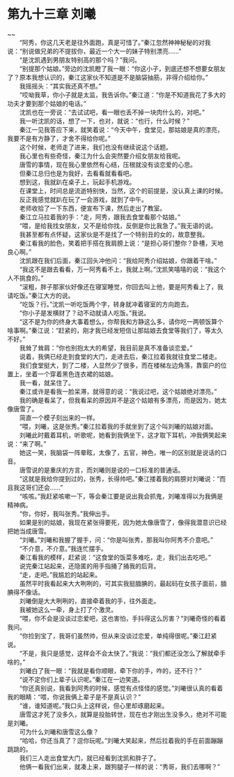 # 第九十三章 刘曦

~~
            <br>　　“阿秀，你这几天老是往外面跑，真是可惜了。”秦江忽然神神秘秘的对我说：“别说做兄弟的不提拔你，最近一个大一的妹子特别漂亮……”<br>　　“是沈凯遇到男朋友特别高的那个吗？”我问。<br>　　“别提那个姑娘。”旁边的沈凯瞪了我一眼：“你这小子，到底还想不想要女朋友了？原本我想认识的，秦江这家伙不知道是不是脑袋抽筋，非得介绍给你。”<br>　　我摇摇头：“其实我还真不想。”<br>　　“哎呦我草，你小子就是太监，我告诉你。”秦江道：“你是不知道我花了多大的功夫才要到那个姑娘的电话。”<br>　　沈凯也在一旁说：“去试试吧，看一眼也丢不掉一块肉什么的，对吧。”<br>　　我一听沈凯的话，想了一下，也对，就说：“也行，什么时候？”<br>　　秦江一见我答应下来，就笑着说：“今天中午，食堂见，那姑娘是真的漂亮，我要不是有方静了，才舍不得给你呢。”<br>　　这个时候，老师走了进来，我们也没有继续说这个话题。<br>　　我心里也有些奇怪，秦江为什么会突然要介绍女朋友给我呢。<br>　　唐雪的事情，现在我心里依然有心结，压根就没有谈恋爱的心思。<br>　　但秦江总归也是为我好，去看看就看看吧。<br>　　想到这，我就趴在桌子上，玩起手机游戏。<br>　　在课堂上，时间总是流逝特别快，当然，这个的前提是，没认真上课的时候。<br>　　反正我感觉就趴在玩了一会游戏，就到了中午。<br>　　老师收拾了一下东西，便宣布下课，然后走出了教室。<br>　　秦江立马拉着我的手：“走，阿秀，跟我去食堂看那个姑娘。”<br>　　“喂，是给我找女朋友，又不是给你找，反倒是你比我急了。”我无语的说。<br>　　我甚至都有点怀疑，这家伙是不是找了一个特别丑的女的，故意整我。<br>　　秦江看我的脸色，笑着把手搭在我肩膀上说：“是担心哥们整你？卧槽，天地良心啊。”<br>　　沈凯跟在我们后面，秦江回头冲他问：“我给阿秀介绍姑娘，你跟着干啥。”<br>　　“我这不是跟去看看，万一阿秀看不上，我就上啊。”沈凯笑嘻嘻的说：“我这个人不挑食的。”<br>　　“滚粗，胖子那家伙好像还在寝室睡觉，你回去叫上他，要是阿秀看上了，我请吃饭。”秦江大方的说。<br>　　“吃饭？行。”沈凯一听吃饭两个字，转身就冲着寝室的方向跑去。<br>　　“你小子是发横财了？动不动就请人吃饭。”我说。<br>　　“这不是为你的终身大事着想么，你帮我和方静这么多，请你吃一两顿饭算个啥事啊。”秦江说：“赶紧的，刚才我已经发短信让那姑娘去食堂等我们了，等太久不好。”<br>　　我耸了耸肩：“你也别抱太大的希望，我目前是真不准备谈恋爱。”<br>　　说着，我俩已经走到食堂的大门，走进去后，秦江拉着我就往食堂二楼走。<br>　　我们食堂挺大，到了二楼，人显然少了很多，而在楼梯左边角落，靠窗户的位置上，坐着一个穿着黑色连衣裙的姑娘。<br>　　我一看，就呆住了。<br>　　秦江或许是看我一脸呆滞，就得意的说：“我说过吧，这个姑娘绝对漂亮。”<br>　　我的确是看呆了，但我看呆的原因并不是这个姑娘有多漂亮，而是因为，她太像唐雪了。<br>　　简直一个模子刻出来的一样。<br>　　“喂，刘曦，这是张秀。”秦江拉着我的手就坐到了这个叫刘曦的姑娘对面。<br>　　刘曦此时戴着耳机，听歌呢，她看到我俩坐下，这才取下耳机，冲我俩笑起来说：“来了啊。”<br>　　她这一笑，我脑袋一阵晕眩，太像了，五官，神色，唯一的区别就是说话的口音。<br>　　唐雪说的是重庆的方言，而刘曦则是说的一口标准的普通话。<br>　　“这就是我给你提到过的，张秀，长得帅吧。”秦江搂着我的肩膀对刘曦说：“而且我这哥们还会……”<br>　　“咳咳。”我赶紧咳嗽一下，等会秦江要是说出我会抓鬼，刘曦准得以为我俩是精神病。<br>　　“你，你好，我叫张秀。”我伸出手。<br>　　如果是别的姑娘，我现在紧张得要死，因为她太像唐雪了，像得我潜意识已经把她当成唐雪。<br>　　“刘曦。”刘曦和我握了握手，问：“你是叫张秀，那我叫你阿秀不介意吧。”<br>　　“不介意，不介意。”我连忙摆手。<br>　　秦江看我的模样，赶紧说：“这食堂的饭菜多难吃，走，我们出去吃吧。”<br>　　说完秦江站起来，还隐匿的用手指捅了捅我的后背。<br>　　“走，走吧。”我尴尬的站起来。<br>　　虽然平时我看起来大大咧咧的，可其实我挺腼腆的，最起码在女孩子面前，腼腆得不像话。<br>　　刘曦倒是大大咧咧的，直接牵着我的手，往外面走。<br>　　我被她这么一牵，身上打了个激灵。<br>　　“喂，你不会是没谈过恋爱吧，这也害怕，手抖得这么厉害？”刘曦奇怪的看着我问。<br>　　“你捡到宝了，我哥们虽然帅，但从来没谈过恋爱，单纯得很呢。”秦江赶紧说。<br>　　“不是，我只是感觉，这样会不会太快了。”我说：“我们都还没怎么了解就牵手啥的。”<br>　　刘曦白了我一眼：“我就是看你顺眼，牵下你的手，咋的，还不行？”<br>　　“说不定你们上辈子认识呢。”秦江在一边笑道。<br>　　“你还真别说，我看到阿秀的时候，感觉有点怪怪的感觉。”刘曦很认真的看着我的眼睛：“喂，你说我俩上辈子是不是真认识？”<br>　　“谁，谁知道呢。”我口头上这样说，但心里却琢磨起来。<br>　　唐雪这才死了没多久，就算是投胎转世，现在也才刚出生没多久，绝对不可能是刘曦。<br>　　可为什么刘曦和唐雪这么像？<br>　　“哈哈，你还当真了？逗你玩呢。”刘曦大笑起来，然后拉着我的手在前面蹦蹦跳跳的。<br>　　我们三人走出食堂大门，就已经看到沈凯和胖子了。<br>　　他俩一看我们出来，就凑上来，跟狗腿子一样的说：“秀哥，我们去哪啊？”<br>
	